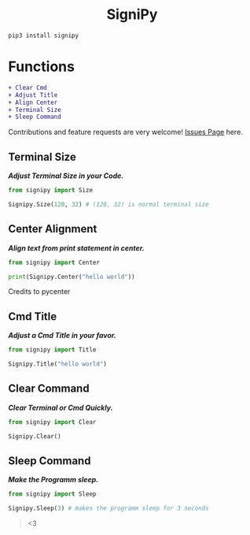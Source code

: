 <h1 align="center">SigniPy</h1>

```
pip3 install signipy
```

# Functions

```diff
+ Clear Cmd
+ Adjust Title
+ Align Center
+ Terminal Size
+ Sleep Command
```
Contributions and feature requests are very welcome! [Issues Page](https://github.com/pbec0978/satispy/issues) here.

## Terminal Size
<p><i><strong>Adjust Terminal Size in your Code.</strong></i></p>

```python
from signipy import Size

Signipy.Size(120, 32) # (120, 32) is normal terminal size
```

## Center Alignment
<p><i><strong>Align text from print statement in center.</strong></i></p>

```python
from signipy import Center

print(Signipy.Center("hello world"))
```
Credits to pycenter

## Cmd Title
<p><i><strong>Adjust a Cmd Title in your favor.</strong></i></p>

```python
from signipy import Title

Signipy.Title("hello world")
```

## Clear Command
<p><i><strong>Clear Terminal or Cmd Quickly.</strong></i></p>

```python
from signipy import Clear

Signipy.Clear()
```

## Sleep Command
<p><i><strong>Make the Programm sleep.</strong></i></p>

```python
from signipy import Sleep

Signipy.Sleep(3) # makes the programm sleep for 3 seconds
```
> <3
